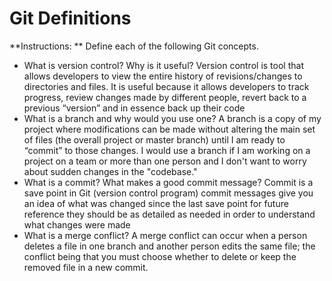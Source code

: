 # Git Definitions

**Instructions: ** Define each of the following Git concepts.

* What is version control?  Why is it useful?
Version control is tool that allows developers to view the entire history of revisions/changes to directories and files. It is useful because it allows developers to track progress, review changes made by different people, revert back to a previous “version” and in essence back up their code
* What is a branch and why would you use one?
A branch is a copy of my project where modifications can be made without altering the main set of files (the overall project or master branch) until I am ready to “commit” to those changes. I would use a branch if I am working on a project on a team or more than one person and I don't want to worry about sudden changes in the "codebase."
* What is a commit? What makes a good commit message?
Commit is a save point in Git (version control program) commit messages give you an idea of what was changed since the last save point for future reference they should be as detailed as needed in order to understand what changes were made
* What is a merge conflict?
A merge conflict can occur when a person deletes a file in one branch and another person edits the same file; the conflict being that you must choose whether to delete or keep the removed file in a new commit.